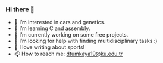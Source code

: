 ### Hi there 👋
- 👀 I’m interested in cars and genetics.
- 🌱 I’m learning C and assembly.
- 🔭 I’m currently working on some free projects.
- 🤔 I’m looking for help with finding multidisciplinary tasks :)
- 💬 I love writing about sports!
- 📫 How to reach me: dtumkaya19@ku.edu.tr

<!--
- 👯 I’m looking to collaborate on ...
- 💬 Ask me about ...
- 😄 Pronouns: ...
- ⚡ Fun fact: ...
-->
